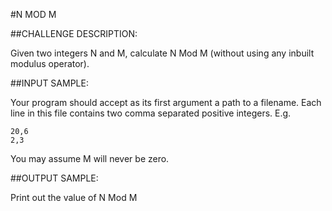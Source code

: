 #N MOD M

##CHALLENGE DESCRIPTION:


Given two integers N and M, calculate N Mod M (without using any inbuilt modulus operator).

##INPUT SAMPLE:

Your program should accept as its first argument a path to a filename. Each line in this file contains two comma separated positive integers. E.g.

    20,6
    2,3

You may assume M will never be zero.

##OUTPUT SAMPLE:

Print out the value of N Mod M
